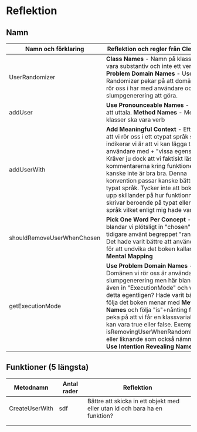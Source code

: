 # Reflektion

## Namn

| Namn och förklaring        | Reflektion och regler från Clean Code                                                                                                                                                                                                                                                                                                                                                                                                                               |
| -------------------------- | ------------------------------------------------------------------------------------------------------------------------------------------------------------------------------------------------------------------------------------------------------------------------------------------------------------------------------------------------------------------------------------------------------------------------------------------------------------------- |
| UserRandomizer             | **Class Names** - Namn på klasser ska vara substantiv och inte ett verb. **Use Problem Domain Names** - User och Randomizer pekar på att domänen vi rör oss i har med användare och slumpgenerering att göra.                                                                                                                                                                                                                                                       |
| addUser                    | **Use Pronounceable Names** - Går lätt att uttala. **Method Names** - Metoder på klasser ska vara verb                                                                                                                                                                                                                                                                                                                                                              |
| addUserWith                | **Add Meaningful Context** - Eftersom att vi rör oss i ett otypat språk så indikerar vi är att vi kan lägga till en användare med + "vissa egenskaper". Kräver ju dock att vi faktiskt läser kommentarerna kring funktionen vilket kanske inte är bra bra. Denna konvention passar kanske bättre i ett typat språk. Tycker inte att boken tar upp skillander på hur funktionnamn ska skrivar beroende på typat eller otypat språk vilket enligt mig hade varit bra. |
| shouldRemoveUserWhenChosen | **Pick One Word Per Concept** - Här blandar vi plötsligt in "chosen" när vi tidigare använt begreppet "random". Det hade varit bättre att använda det för att undvika det boken kallar **Avoid Mental Mapping**                                                                                                                                                                                                                                                     |
| getExecutionMode           | **Use Problem Domain Names** - Domänen vi rör oss är användare och slumpgenerering men här blandar vi även in "ExecutionMode" och vad är detta egentligen? Hade varit bättre att följa det boken menar med **Method Names** och följa "is"+nånting för att peka på att vi får en klassvariabel som kan vara true eller false. Exempelvis isRemovingUserWhenRandomlyChosen eller liknande som också nämns under **Use Intention Revealing Names**                    |

## Funktioner (5 längsta)

| Metodnamn      | Antal rader | Reflektion                                                                 |
| -------------- | ----------- | -------------------------------------------------------------------------- |
| CreateUserWith | sdf         | Bättre att skicka in ett objekt med eller utan id och bara ha en funktion? |
|                |             |                                                                            |
|                |             |                                                                            |
